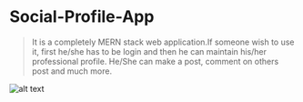 # Social-Profile-App
> It is a completely MERN stack web application.If someone wish to use it, first he/she has to be login and then he can maintain his/her
professional profile. He/She can make a post, comment on others post and much more.

![alt text](/client/src/assets/img/)
